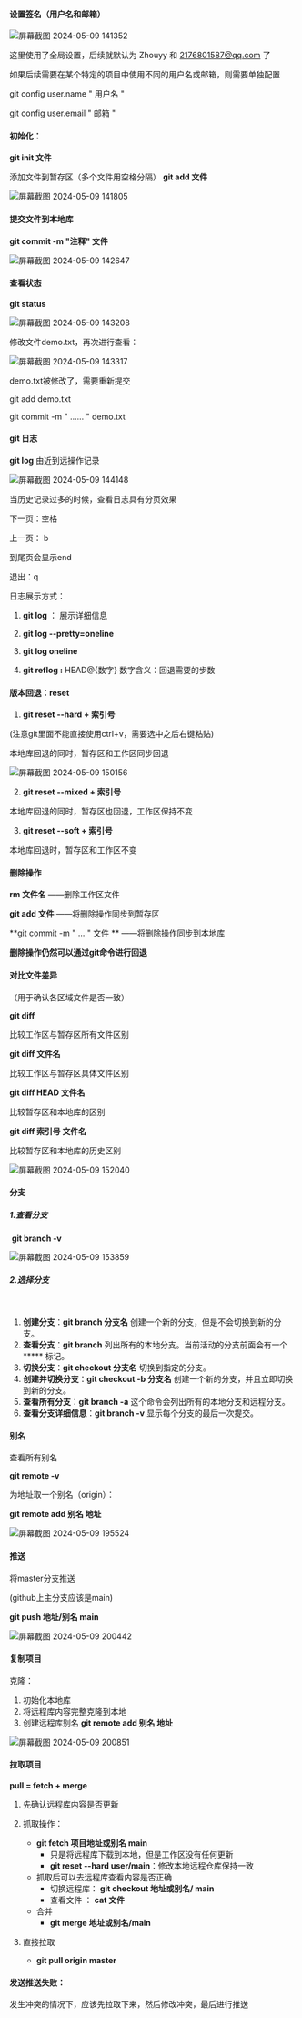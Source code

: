 #### 设置签名（用户名和邮箱）



![屏幕截图 2024-05-09 141352](https://github.com/Yiyun0422/FirstRespAsBeginner/assets/130904563/4c70bbd4-3dac-4a01-a2a4-66dc3d929e64)




这里使用了全局设置，后续就默认为 Zhouyy 和 2176801587@qq.com 了

如果后续需要在某个特定的项目中使用不同的用户名或邮箱，则需要单独配置

git config user.name " 用户名 "

git config user.email " 邮箱 "



#### 初始化：

**git init 文件**

添加文件到暂存区（多个文件用空格分隔）
	**git add 文件**

![屏幕截图 2024-05-09 141805](https://github.com/Yiyun0422/FirstRespAsBeginner/assets/130904563/c395068c-16f1-4bbe-9a1e-804e50c5cf97)




#### 提交文件到本地库

**git commit -m "注释" 文件**

![屏幕截图 2024-05-09 142647](https://github.com/Yiyun0422/FirstRespAsBeginner/assets/130904563/d06a5861-d9d7-4514-8411-8902a9cf12a8)




#### 查看状态

**git status**

![屏幕截图 2024-05-09 143208](https://github.com/Yiyun0422/FirstRespAsBeginner/assets/130904563/ff8b550c-ee5b-4b2e-83a1-be12e2074d93)




修改文件demo.txt，再次进行查看：


![屏幕截图 2024-05-09 143317](https://github.com/Yiyun0422/FirstRespAsBeginner/assets/130904563/ba7a35f6-cda3-45f3-960f-e2c6fe949ebd)


demo.txt被修改了，需要重新提交

git add demo.txt

git commit -m " ...... " demo.txt





#### git 日志

**git log**
		由近到远操作记录

![屏幕截图 2024-05-09 144148](https://github.com/Yiyun0422/FirstRespAsBeginner/assets/130904563/8245ed79-12ba-4254-a508-29fc5b67508e)




当历史记录过多的时候，查看日志具有分页效果

下一页：空格

上一页： b

到尾页会显示end

退出：q



日志展示方式：

1. **git log**   ：                          展示详细信息

2. **git log --pretty=oneline**

3. **git log oneline**
4. **git reflog  :**                        HEAD@{数字}        数字含义：回退需要的步数



#### 版本回退：reset

1. **git reset --hard + 索引号**

(注意git里面不能直接使用ctrl+v，需要选中之后右键粘贴)

本地库回退的同时，暂存区和工作区同步回退

![屏幕截图 2024-05-09 150156](https://github.com/Yiyun0422/FirstRespAsBeginner/assets/130904563/ba958c4f-1ce8-49a2-9b69-447a0507b01f)





2. **git reset --mixed + 索引号**

本地库回退的同时，暂存区也回退，工作区保持不变



3. **git reset --soft + 索引号**

本地库回退时，暂存区和工作区不变







#### 删除操作

**rm 文件名**        ——删除工作区文件

**git add 文件**          ——将删除操作同步到暂存区

**git commit -m " ... " 文件 **       ——将删除操作同步到本地库

**删除操作仍然可以通过git命令进行回退**





#### 对比文件差异

（用于确认各区域文件是否一致）

**git diff**

比较工作区与暂存区所有文件区别

**git diff 文件名**

比较工作区与暂存区具体文件区别

**git diff HEAD 文件名**

比较暂存区和本地库的区别

**git diff 索引号 文件名**

比较暂存区和本地库的历史区别



![屏幕截图 2024-05-09 152040](https://github.com/Yiyun0422/FirstRespAsBeginner/assets/130904563/9bed4165-8dad-483d-b13d-90fed91f8658)






#### 分支

##### 			1.查看分支

​		**git branch -v** 

![屏幕截图 2024-05-09 153859](https://github.com/Yiyun0422/FirstRespAsBeginner/assets/130904563/f3053d21-05f3-48d0-bfd1-577eb5e46748)




##### 				2.选择分支

​	

1. **创建分支**：**git branch 分支名**                            创建一个新的分支，但是不会切换到新的分支。
2. **查看分支**：**git branch**                                         列出所有的本地分支。当前活动的分支前面会有一个  *****  标记。
3. **切换分支**：**git checkout 分支名**                         切换到指定的分支。
4. **创建并切换分支**：**git checkout -b 分支名**        创建一个新的分支，并且立即切换到新的分支。
5. **查看所有分支**：**git branch -a**                              这个命令会列出所有的本地分支和远程分支。
6. **查看分支详细信息**：**git branch -v**                      显示每个分支的最后一次提交。



#### 别名

查看所有别名

**git remote -v**



为地址取一个别名（origin）：

**git remote add 别名 地址**

![屏幕截图 2024-05-09 195524](https://github.com/Yiyun0422/FirstRespAsBeginner/assets/130904563/22c717da-f2c4-4f14-930d-e1f7dc80dff3)




#### 推送

将master分支推送

(github上主分支应该是main)

**git push 地址/别名 main**

![屏幕截图 2024-05-09 200442](https://github.com/Yiyun0422/FirstRespAsBeginner/assets/130904563/aa93efc2-73d1-4e0b-847a-dbc786773d68)




#### 复制项目

克隆：

1. 初始化本地库
2. 将远程库内容完整克隆到本地
3. 创建远程库别名   **git remote add 别名 地址**

![屏幕截图 2024-05-09 200851](https://github.com/Yiyun0422/FirstRespAsBeginner/assets/130904563/4a6bbe52-f1db-4d0a-a426-e80f2469f4ce)




#### 拉取项目

**pull = fetch + merge**

1. 先确认远程库内容是否更新
2. 抓取操作：
   - **git fetch 项目地址或别名 main**
     - 只是将远程库下载到本地，但是工作区没有任何更新
     -  **git reset --hard user/main**：修改本地远程仓库保持一致
   - 抓取后可以去远程库查看内容是否正确
     - 切换远程库：       **git checkout 地址或别名/ main**
     - 查看文件         ： **cat 文件**
   - 合并
     - **git merge 地址或别名/main**
   
3. 直接拉取
   - **git pull origin master**





#### 发送推送失败： 

发生冲突的情况下，应该先拉取下来，然后修改冲突，最后进行推送





